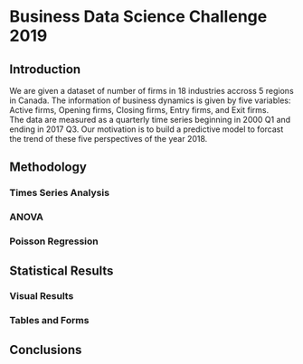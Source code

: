 # Business Data Science Challenge 2019

## Introduction

We are given a dataset of number of firms in 18 industries accross 5 regions in Canada. The information of business dynamics is given by five variables: Active firms, Opening firms, Closing firms, Entry firms, and Exit firms. 
The data are measured as a quarterly time series beginning in 2000 Q1 and ending in 2017 Q3. 
Our motivation is to build a predictive model to forcast the trend of these five perspectives of the year 2018.

## Methodology

### Times Series Analysis

### ANOVA

### Poisson Regression

## Statistical Results

### Visual Results

### Tables and Forms

## Conclusions
